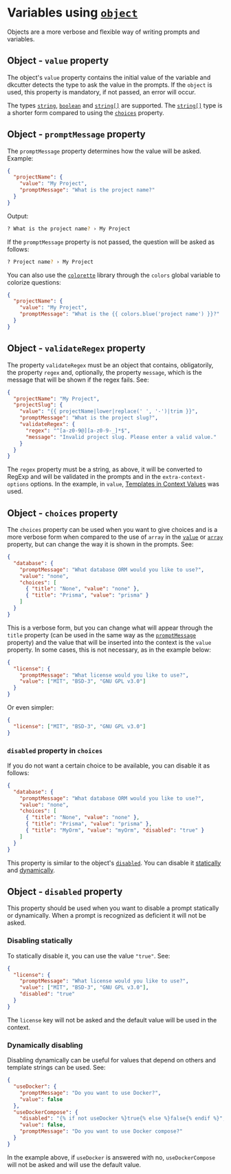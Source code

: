 # Variables using [`object`](./user-config.md#object)

Objects are a more verbose and flexible way of writing prompts and variables.

## Object - `value` property

The object's `value` property contains the initial value of the variable and dkcutter detects the type to ask the value in the prompts. If the `object` is used, this property is mandatory, if not passed, an error will occur.

The types [`string`](./user-config.md#string), [`boolean`](./user-config.md#boolean) and [`string[]`](./user-config.md#array) are supported. The [`string[]`](./user-config.md#array) type is a shorter form compared to using the [`choices`](#object---choices-property) property.

## Object - `promptMessage` property

The `promptMessage` property determines how the value will be asked. Example:

```json
{
  "projectName": {
    "value": "My Project",
    "promptMessage": "What is the project name?"
  }
}
```

Output:

```bash
? What is the project name? › My Project
```

If the `promptMessage` property is not passed, the question will be asked as follows:

```bash
? Project name? › My Project
```

You can also use the [`colorette`](https://github.com/jorgebucaran/colorette) library through the `colors` global variable to colorize questions:

```json
{
  "projectName": {
    "value": "My Project",
    "promptMessage": "What is the {{ colors.blue('project name') }}?"
  }
}
```

## Object - `validateRegex` property

The property `validateRegex` must be an object that contains, obligatorily, the property `regex` and, optionally, the property `message`, which is the message that will be shown if the regex fails. See:

```json
{
  "projectName": "My Project",
  "projectSlug": {
    "value": "{{ projectName|lower|replace(' ', '-')|trim }}",
    "promptMessage": "What is the project slug?",
    "validateRegex": {
      "regex": "^[a-z0-9@][a-z0-9-_]*$",
      "message": "Invalid project slug. Please enter a valid value."
    }
  }
}
```

The `regex` property must be a string, as above, it will be converted to RegExp and will be validated in the prompts and in the `extra-context-options` options. In the example, in `value`, [Templates in Context Values](./templates-in-context.md#templates-in-context-values) was used.

## Object - `choices` property

The `choices` property can be used when you want to give choices and is a more verbose form when compared to the use of `array` in the [`value`](#object---value-property) or [`array`](./user-config.md#array) property, but can change the way it is shown in the prompts. See:

```json
{
  "database": {
    "promptMessage": "What database ORM would you like to use?",
    "value": "none",
    "choices": [
      { "title": "None", "value": "none" },
      { "title": "Prisma", "value": "prisma" }
    ]
  }
}
```

This is a verbose form, but you can change what will appear through the `title` property (can be used in the same way as the [`promptMessage`](#object---promptmessage-property) property) and the value that will be inserted into the context is the `value` property. In some cases, this is not necessary, as in the example below:

```json
{
  "license": {
    "promptMessage": "What license would you like to use?",
    "value": ["MIT", "BSD-3", "GNU GPL v3.0"]
  }
}
```

Or even simpler:

```json
{
  "license": ["MIT", "BSD-3", "GNU GPL v3.0"]
}
```

### `disabled` property in `choices`

If you do not want a certain choice to be available, you can disable it as follows:

```json
{
  "database": {
    "promptMessage": "What database ORM would you like to use?",
    "value": "none",
    "choices": [
      { "title": "None", "value": "none" },
      { "title": "Prisma", "value": "prisma" },
      { "title": "MyOrm", "value": "myOrm", "disabled": "true" }
    ]
  }
}
```

This property is similar to the object's [`disabled`](#object---disabled-property). You can disable it [statically](#disabling-statically) and [dynamically](#dynamically-disabling).

## Object - `disabled` property

This property should be used when you want to disable a prompt statically or dynamically. When a prompt is recognized as deficient it will not be asked.

### Disabling statically

To statically disable it, you can use the value `"true"`. See:

```json
{
  "license": {
    "promptMessage": "What license would you like to use?",
    "value": ["MIT", "BSD-3", "GNU GPL v3.0"],
    "disabled": "true"
  }
}
```

The `license` key will not be asked and the default value will be used in the context.

### Dynamically disabling

Disabling dynamically can be useful for values that depend on others and template strings can be used. See:

```json
{
  "useDocker": {
    "promptMessage": "Do you want to use Docker?",
    "value": false
  },
  "useDockerCompose": {
    "disabled": "{% if not useDocker %}true{% else %}false{% endif %}",
    "value": false,
    "promptMessage": "Do you want to use Docker compose?"
  }
}
```

In the example above, if `useDocker` is answered with no, `useDockerCompose` will not be asked and will use the default value.
